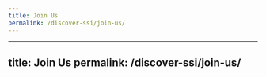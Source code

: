 ```yaml
---
title: Join Us
permalink: /discover-ssi/join-us/
---
```

---
title: Join Us
permalink: /discover-ssi/join-us/
---
